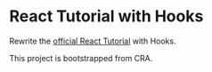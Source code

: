 # React Tutorial with Hooks

Rewrite the [official React Tutorial](https://reactjs.org/tutorial/tutorial.html) with Hooks.

This project is bootstrapped from CRA.

